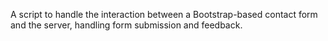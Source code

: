 A script to handle the interaction between a Bootstrap-based contact form and the server, handling form submission and feedback.
